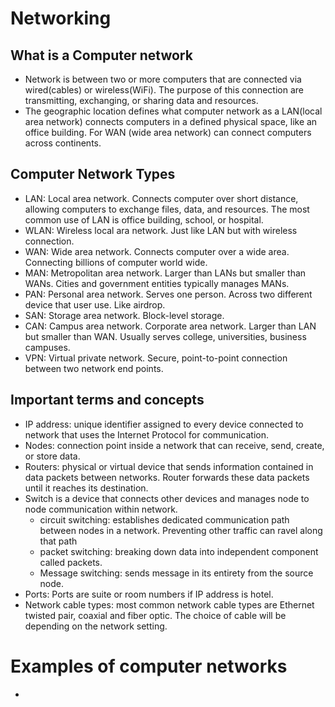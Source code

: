 # Networking

## What is a Computer network
- Network is between two or more computers that are connected via wired(cables) or wireless(WiFi). The purpose of this connection are transmitting, exchanging, or sharing data and resources.
- The geographic location defines what computer network as a LAN(local area network) connects computers in a defined physical space, like an office building. For WAN (wide area network) can connect computers across continents. 

## Computer Network Types
- LAN: Local area network. Connects computer over short distance, allowing computers to exchange files, data, and resources. The most common use of LAN is office building, school, or hospital. 
- WLAN: Wireless local ara network. Just like LAN but with wireless connection.
- WAN: Wide area network. Connects computer over a wide area. Connecting billions of computer world wide. 
- MAN: Metropolitan area network. Larger than LANs but smaller than WANs. Cities and government entities typically manages MANs.
- PAN: Personal area network. Serves one person. Across two different device that user use. Like airdrop.
- SAN: Storage area network. Block-level storage. 
- CAN: Campus area network. Corporate area network. Larger than LAN but smaller than WAN. Usually serves college, universities, business campuses.
- VPN: Virtual private network. Secure, point-to-point connection between two network end points.

## Important terms and concepts
- IP address: unique identifier assigned to every device connected to network that uses the Internet Protocol for communication. 
- Nodes: connection point inside a network that can receive, send, create, or store data.  
- Routers: physical or virtual device that sends information contained in data packets between networks. Router forwards these data packets until it reaches its destination.
- Switch is a device that connects other devices and manages node to node communication within network. 
    - circuit switching: establishes dedicated communication path between nodes in a network. Preventing other traffic can ravel along that path
    - packet switching: breaking down data into independent component called packets. 
    - Message switching: sends message in its entirety from the source node. 
- Ports: Ports are suite or room numbers if IP address is hotel.
- Network cable types: most common network cable types are Ethernet twisted pair, coaxial and fiber optic. The choice of cable will be depending on the network setting.

# Examples of computer networks
- 
